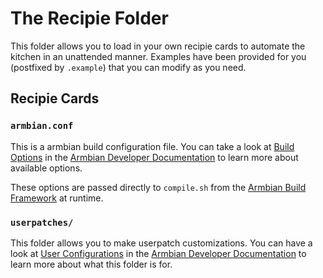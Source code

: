 # The Recipie Folder

This folder allows you to load in your own recipie cards to automate the kitchen in an unattended manner.  Examples have been provided for you (postfixed by ``.example``) that you can modify as you need.

## Recipie Cards

### ``armbian.conf``

This is a armbian build configuration file.  You can take a look at [Build Options](https://docs.armbian.com/Developer-Guide_Build-Options/) in the [Armbian Developer Documentation](https://docs.armbian.com/Developer-Guide_Welcome/) to learn more about available options.

These options are passed directly to ``compile.sh`` from the [Armbian Build Framework](https://github.com/armbian/build) at runtime.

### ``userpatches/``

This folder allows you to make userpatch customizations.  You can have a look at [User Configurations](https://docs.armbian.com/Developer-Guide_User-Configurations/) in the [Armbian Developer Documentation](https://docs.armbian.com/Developer-Guide_Welcome/) to learn more about what this folder is for.
